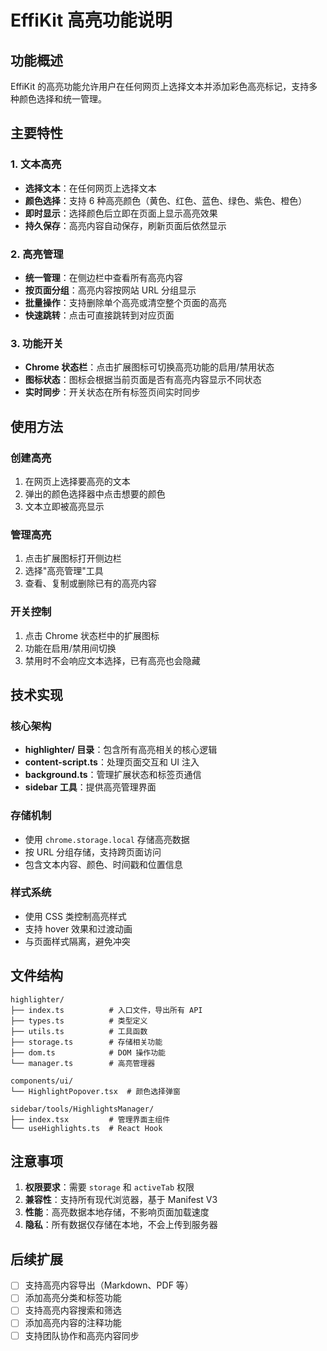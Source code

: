 # EffiKit 高亮功能说明

## 功能概述

EffiKit 的高亮功能允许用户在任何网页上选择文本并添加彩色高亮标记，支持多种颜色选择和统一管理。

## 主要特性

### 1. 文本高亮
- **选择文本**：在任何网页上选择文本
- **颜色选择**：支持 6 种高亮颜色（黄色、红色、蓝色、绿色、紫色、橙色）
- **即时显示**：选择颜色后立即在页面上显示高亮效果
- **持久保存**：高亮内容自动保存，刷新页面后依然显示

### 2. 高亮管理
- **统一管理**：在侧边栏中查看所有高亮内容
- **按页面分组**：高亮内容按网站 URL 分组显示
- **批量操作**：支持删除单个高亮或清空整个页面的高亮
- **快速跳转**：点击可直接跳转到对应页面

### 3. 功能开关
- **Chrome 状态栏**：点击扩展图标可切换高亮功能的启用/禁用状态
- **图标状态**：图标会根据当前页面是否有高亮内容显示不同状态
- **实时同步**：开关状态在所有标签页间实时同步

## 使用方法

### 创建高亮
1. 在网页上选择要高亮的文本
2. 弹出的颜色选择器中点击想要的颜色
3. 文本立即被高亮显示

### 管理高亮
1. 点击扩展图标打开侧边栏
2. 选择"高亮管理"工具
3. 查看、复制或删除已有的高亮内容

### 开关控制
1. 点击 Chrome 状态栏中的扩展图标
2. 功能在启用/禁用间切换
3. 禁用时不会响应文本选择，已有高亮也会隐藏

## 技术实现

### 核心架构
- **highlighter/ 目录**：包含所有高亮相关的核心逻辑
- **content-script.ts**：处理页面交互和 UI 注入
- **background.ts**：管理扩展状态和标签页通信
- **sidebar 工具**：提供高亮管理界面

### 存储机制
- 使用 `chrome.storage.local` 存储高亮数据
- 按 URL 分组存储，支持跨页面访问
- 包含文本内容、颜色、时间戳和位置信息

### 样式系统
- 使用 CSS 类控制高亮样式
- 支持 hover 效果和过渡动画
- 与页面样式隔离，避免冲突

## 文件结构

```
highlighter/
├── index.ts          # 入口文件，导出所有 API
├── types.ts          # 类型定义
├── utils.ts          # 工具函数
├── storage.ts        # 存储相关功能
├── dom.ts            # DOM 操作功能
└── manager.ts        # 高亮管理器

components/ui/
└── HighlightPopover.tsx  # 颜色选择弹窗

sidebar/tools/HighlightsManager/
├── index.tsx         # 管理界面主组件
└── useHighlights.ts  # React Hook
```

## 注意事项

1. **权限要求**：需要 `storage` 和 `activeTab` 权限
2. **兼容性**：支持所有现代浏览器，基于 Manifest V3
3. **性能**：高亮数据本地存储，不影响页面加载速度
4. **隐私**：所有数据仅存储在本地，不会上传到服务器

## 后续扩展

- [ ] 支持高亮内容导出（Markdown、PDF 等）
- [ ] 添加高亮分类和标签功能
- [ ] 支持高亮内容搜索和筛选
- [ ] 添加高亮内容的注释功能
- [ ] 支持团队协作和高亮内容同步 